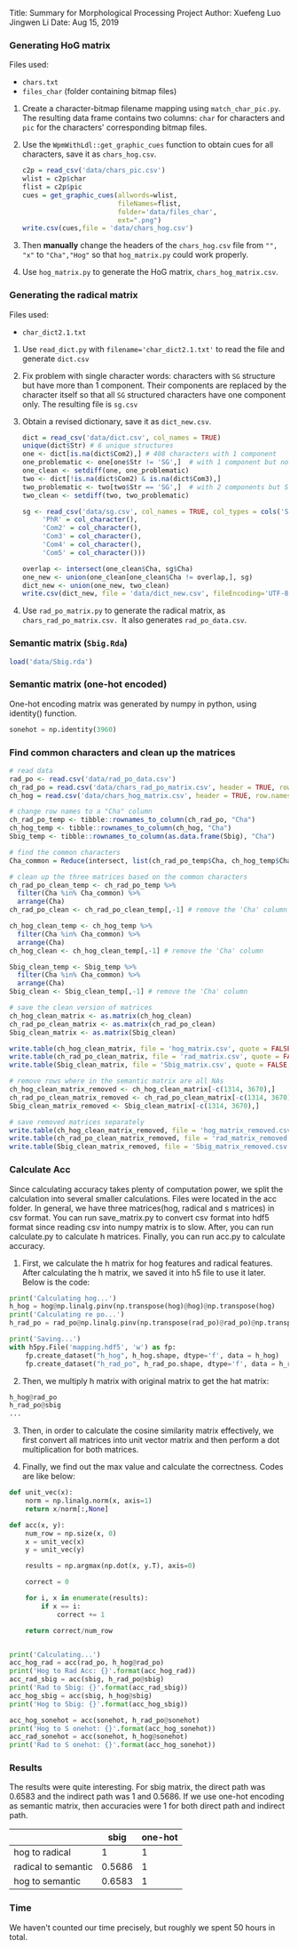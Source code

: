 Title:	Summary for Morphological Processing Project 
Author: Xuefeng Luo
		Jingwen Li
Date:	Aug 15, 2019

###  Generating HoG matrix

Files used:

- `chars.txt`
- `files_char` (folder containing bitmap files)

1. Create a character-bitmap filename mapping using `match_char_pic.py`. The resulting data frame contains two columns: `char` for characters and `pic` for the characters' corresponding bitmap files.

2. Use the `WpmWithLdl::get_graphic_cues` function to obtain cues for all characters, save it as `chars_hog.csv`.

   ```R
   c2p = read_csv('data/chars_pic.csv')
   wlist = c2p$char
   flist = c2p$pic
   cues = get_graphic_cues(allwords=wlist,
                           fileNames=flist,
                           folder='data/files_char',
                           ext=".png")
   write.csv(cues,file = 'data/chars_hog.csv')
   ```

3.  Then **manually** change the headers of the `chars_hog.csv` file from `"", "x"` to `"Cha","Hog"` so that `hog_matrix.py` could work properly.

4.  Use `hog_matrix.py` to generate the HoG matrix,  `chars_hog_matrix.csv`.



### Generating the radical matrix

Files used:

- `char_dict2.1.txt`

1.  Use `read_dict.py`  with `filename='char_dict2.1.txt'`  to read the file and generate `dict.csv`

2.  Fix problem with single character words: characters with `SG` structure but have more than 1 component. Their components are replaced by the character itself so that all `SG` structured characters have one component only. The resulting file is `sg.csv`

3. Obtain a revised dictionary, save it as `dict_new.csv`.

   ```R
   dict = read_csv('data/dict.csv', col_names = TRUE)
   unique(dict$Str) # 6 unique structures 
   one <- dict[is.na(dict$Com2),] # 408 characters with 1 component
   one_problematic <- one[one$Str != 'SG',]  # with 1 component but not SG structure
   one_clean <- setdiff(one, one_problematic)
   two <- dict[!is.na(dict$Com2) & is.na(dict$Com3),]
   two_problematic <- two[two$Str == 'SG',]  # with 2 components but SG structure
   two_clean <- setdiff(two, two_problematic)
   
   sg <- read_csv('data/sg.csv', col_names = TRUE, col_types = cols('SeR'=col_character(),
        'PhR' = col_character(),
        'Com2' = col_character(),
        'Com3' = col_character(),
        'Com4' = col_character(),
        'Com5' = col_character()))
   
   overlap <- intersect(one_clean$Cha, sg$Cha)
   one_new <- union(one_clean[one_clean$Cha != overlap,], sg)
   dict_new <- union(one_new, two_clean)
   write.csv(dict_new, file = 'data/dict_new.csv', fileEncoding='UTF-8', row.names = FALSE, quote = FALSE)
   ```

4. Use `rad_po_matrix.py` to generate the radical matrix, as `chars_rad_po_matrix.csv. `It also generates `rad_po_data.csv`. 

### Semantic matrix (`Sbig.Rda`)

```R
load('data/Sbig.rda')
```



### Semantic matrix (one-hot encoded)

One-hot encoding matrix was generated by numpy in python, using identity() function.

```python
sonehot = np.identity(3960)
```



### Find common characters and clean up the matrices

```R
# read data
rad_po <- read.csv('data/rad_po_data.csv')
ch_rad_po = read.csv('data/chars_rad_po_matrix.csv', header = TRUE, row.names = 1)
ch_hog = read.csv('data/chars_hog_matrix.csv', header = TRUE, row.names = 1)

# change row names to a "Cha" column
ch_rad_po_temp <- tibble::rownames_to_column(ch_rad_po, "Cha")
ch_hog_temp <- tibble::rownames_to_column(ch_hog, "Cha")
Sbig_temp <- tibble::rownames_to_column(as.data.frame(Sbig), "Cha")

# find the common characters
Cha_common = Reduce(intersect, list(ch_rad_po_temp$Cha, ch_hog_temp$Cha,Sbig_temp$Cha))

# clean up the three matrices based on the common characters
ch_rad_po_clean_temp <- ch_rad_po_temp %>%
  filter(Cha %in% Cha_common) %>%
  arrange(Cha)
ch_rad_po_clean <- ch_rad_po_clean_temp[,-1] # remove the 'Cha' column

ch_hog_clean_temp <- ch_hog_temp %>%
  filter(Cha %in% Cha_common) %>%
  arrange(Cha)
ch_hog_clean <- ch_hog_clean_temp[,-1] # remove the 'Cha' column

Sbig_clean_temp <- Sbig_temp %>%
  filter(Cha %in% Cha_common) %>%
  arrange(Cha)
Sbig_clean <- Sbig_clean_temp[,-1] # remove the 'Cha' column

# save the clean version of matrices
ch_hog_clean_matrix <- as.matrix(ch_hog_clean)
ch_rad_po_clean_matrix <- as.matrix(ch_rad_po_clean)
Sbig_clean_matrix <- as.matrix(Sbig_clean)

write.table(ch_hog_clean_matrix, file = 'hog_matrix.csv', quote = FALSE, sep = ",", row.names = FALSE, col.names = FALSE, fileEncoding = "UTF-8")
write.table(ch_rad_po_clean_matrix, file = 'rad_matrix.csv', quote = FALSE, sep = ",", row.names = FALSE, col.names = FALSE, fileEncoding = "UTF-8")
write.table(Sbig_clean_matrix, file = 'Sbig_matrix.csv', quote = FALSE, sep = ",", row.names = FALSE, col.names = FALSE, fileEncoding = "UTF-8")

# remove rows where in the semantic matrix are all NAs
ch_hog_clean_matrix_removed <- ch_hog_clean_matrix[-c(1314, 3670),]
ch_rad_po_clean_matrix_removed <- ch_rad_po_clean_matrix[-c(1314, 3670),]
Sbig_clean_matrix_removed <- Sbig_clean_matrix[-c(1314, 3670),]

# save removed matrices separately
write.table(ch_hog_clean_matrix_removed, file = 'hog_matrix_removed.csv', quote = FALSE, sep = ",", row.names = FALSE, col.names = FALSE, fileEncoding = "UTF-8")
write.table(ch_rad_po_clean_matrix_removed, file = 'rad_matrix_removed.csv', quote = FALSE, sep = ",", row.names = FALSE, col.names = FALSE, fileEncoding = "UTF-8")
write.table(Sbig_clean_matrix_removed, file = 'Sbig_matrix_removed.csv', quote = FALSE, sep = ",", row.names = FALSE, col.names = FALSE, fileEncoding = "UTF-8")
```



### Calculate Acc

Since calculating accuracy takes plenty of computation power, we split the calculation into several smaller calculations. Files were located in the acc folder. In general, we have three matrices(hog, radical and s matrices) in csv format. You can run save_matrix.py to convert csv format into hdf5 format since reading csv into numpy matrix is to slow. After, you can run calculate.py to calculate h matrices. Finally, you can run acc.py to calculate accuracy.


1. First, we calculate the h matrix for hog features and radical features. After calculating the h matrix, we saved it into h5 file to use it later. Below is the code:

```python
print('Calculating hog...')
h_hog = hog@np.linalg.pinv(np.transpose(hog)@hog)@np.transpose(hog)
print('Calculating re po...')
h_rad_po = rad_po@np.linalg.pinv(np.transpose(rad_po)@rad_po)@np.transpose(rad_po)

print('Saving...')
with h5py.File('mapping.hdf5', 'w') as fp:
	fp.create_dataset("h_hog", h_hog.shape, dtype='f', data = h_hog)
	fp.create_dataset("h_rad_po", h_rad_po.shape, dtype='f', data = h_rad_po)
```

2. Then, we multiply h matrix with original matrix to get the hat matrix:
```python
h_hog@rad_po
h_rad_po@sbig
...
```

3. Then, in order to calculate the cosine similarity matrix effectively, we first convert all matrices into unit vector matrix and then perform a dot multiplication for both matrices.

4. Finally, we find out the max value and calculate the correctness. Codes are like below:


```python
def unit_vec(x):
	norm = np.linalg.norm(x, axis=1)
	return x/norm[:,None]

def acc(x, y):
	num_row = np.size(x, 0)
	x = unit_vec(x)
	y = unit_vec(y)

	results = np.argmax(np.dot(x, y.T), axis=0)

	correct = 0

	for i, x in enumerate(results):
		if x == i:
			correct += 1

	return correct/num_row


print('Calculating...')
acc_hog_rad = acc(rad_po, h_hog@rad_po)
print('Hog to Rad Acc: {}'.format(acc_hog_rad))
acc_rad_sbig = acc(sbig, h_rad_po@sbig)
print('Rad to Sbig: {}'.format(acc_rad_sbig))
acc_hog_sbig = acc(sbig, h_hog@sbig)
print('Hog to Sbig: {}'.format(acc_hog_sbig))

acc_hog_sonehot = acc(sonehot, h_rad_po@sonehot)
print('Hog to S onehot: {}'.format(acc_hog_sonehot))
acc_rad_sonehot = acc(sonehot, h_hog@sonehot)
print('Rad to S onehot: {}'.format(acc_hog_sonehot))
```

### Results

The results were quite interesting. For sbig matrix, the direct path was 0.6583 and the indirect path was 1 and 0.5686. If we use one-hot encoding as semantic matrix, then accuracies were 1 for both direct path and indirect path.

|                     | sbig   | one-hot |
|---------------------|--------|---------|
| hog to radical      | 1      | 1       |
| radical to semantic | 0.5686 | 1       |
| hog to semantic     | 0.6583 | 1       |

### Time

We haven't counted our time precisely, but roughly we spent 50 hours in total.

